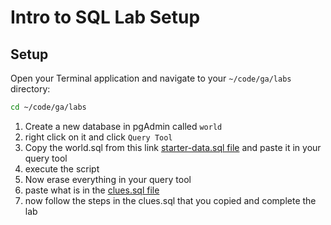 <h1>
  <span class="headline">Intro to SQL Lab</span>
  <span class="subhead">Setup</span>
</h1>

## Setup

Open your Terminal application and navigate to your `~/code/ga/labs` directory:

```bash
cd ~/code/ga/labs
```

1. Create a new database in pgAdmin called `world`
2. right click on it and click `Query Tool`
3. Copy the world.sql from this link [starter-data.sql file](../intro-to-sql-lab-starter-code/starter-data.sql) and paste it in your query tool
4. execute the script
5. Now erase everything in your query tool
6. paste what is in the [clues.sql file](../intro-to-sql-lab-starter-code/sql.sql)
7. now follow the steps in the clues.sql that you copied and complete the lab

